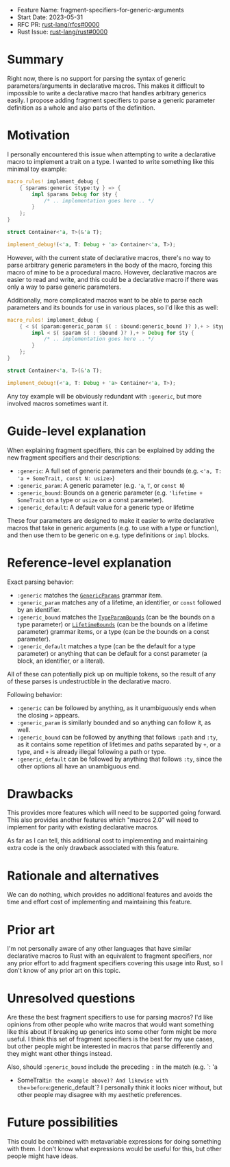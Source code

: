 - Feature Name: fragment-specifiers-for-generic-arguments
- Start Date: 2023-05-31
- RFC PR: [rust-lang/rfcs#0000](https://github.com/rust-lang/rfcs/pull/0000)
- Rust Issue: [rust-lang/rust#0000](https://github.com/rust-lang/rust/issues/0000)

# Summary
[summary]: #summary

Right now, there is no support for parsing the syntax of generic
parameters/arguments in declarative macros. This makes it difficult to
impossible to write a declarative macro that handles arbitrary generics easily.
I propose adding fragment specifiers to parse a generic parameter definition as
a whole and also parts of the definition.

# Motivation
[motivation]: #motivation

I personally encountered this issue when attempting to write a declarative macro
to implement a trait on a type. I wanted to write something like this minimal
toy example:

```rust
macro_rules! implement_debug {
    { $params:generic $type:ty } => {
        impl $params Debug for $ty {
            /* .. implementation goes here .. */
        }
    };
}

struct Container<'a, T>(&'a T);

implement_debug!(<'a, T: Debug + 'a> Container<'a, T>);
```

However, with the current state of declarative macros, there's no way to parse
arbitrary generic parameters in the body of the macro, forcing this macro of
mine to be a procedural macro. However, declarative macros are easier to read
and write, and this could be a declarative macro if there was only a way to
parse generic parameters.

Additionally, more complicated macros want to be able to parse each parameters
and its bounds for use in various places, so I'd like this as well:

```rust
macro_rules! implement_debug {
    { < $( $param:generic_param $( : $bound:generic_bound )? ),+ > $type:ty } => {
        impl < $( $param $( : $bound )? ),+ > Debug for $ty {
            /* .. implementation goes here .. */
        }
    };
}

struct Container<'a, T>(&'a T);

implement_debug!(<'a, T: Debug + 'a> Container<'a, T>);
```

Any toy example will be obviously redundant with `:generic`, but more involved
macros sometimes want it.

# Guide-level explanation
[guide-level-explanation]: #guide-level-explanation

When explaining fragment specifiers, this can be explained by adding the new
fragment specifiers and their descriptions:

* `:generic`: A full set of generic parameters and their bounds (e.g. `<'a, T:
  'a + SomeTrait, const N: usize>`)
* `:generic_param`: A generic parameter (e.g. `'a`, `T`, or `const N`)
* `:generic_bound`: Bounds on a generic parameter (e.g. `'lifetime + SomeTrait`
  on a type or `usize` on a const parameter).
* `:generic_default`: A default value for a generic type or lifetime

These four parameters are designed to make it easier to write declarative macros
that take in generic arguments (e.g. to use with a type or function), and then
use them to be generic on e.g. type definitions or `impl` blocks.

# Reference-level explanation
[reference-level-explanation]: #reference-level-explanation

Exact parsing behavior:
* `:generic` matches the
  [`GenericParams`](https://doc.rust-lang.org/reference/items/generics.html)
  grammar item.
* `:generic_param` matches any of a lifetime, an identifier, or `const` followed
  by an identifier.
* `:generic_bound` matches the
  [`TypeParamBounds`](https://doc.rust-lang.org/reference/trait-bounds.html)
  (can be the bounds on a type parameter) or
  [`LifetimeBounds`](https://doc.rust-lang.org/reference/trait-bounds.html) (can
  be the bounds on a lifetime parameter) grammar items, or a type (can be the
  bounds on a const parameter).
* `:generic_default` matches a type (can be the default for a type parameter) or
  anything that can be default for a const parameter (a block, an identifier, or
  a literal).

All of these can potentially pick up on multiple tokens, so the result of any of
these parses is undestructible in the declarative macro.

Following behavior:
* `:generic` can be followed by anything, as it unambiguously ends when the
  closing `>` appears.
* `:generic_param` is similarly bounded and so anything can follow it, as well.
* `:generic_bound` can be followed by anything that follows `:path` and `:ty`,
  as it contains some repetition of lifetimes and paths separated by `+`, or a
  type, and `+` is already illegal following a path or type.
* `:generic_default` can be followed by anything that follows `:ty`, since the
  other options all have an unambiguous end.

# Drawbacks
[drawbacks]: #drawbacks

This provides more features which will need to be supported going forward. This
also provides another features which "macros 2.0" will need to implement for
parity with existing declarative macros.

As far as I can tell, this additional cost to implementing and maintaining extra
code is the only drawback associated with this feature.

# Rationale and alternatives
[rationale-and-alternatives]: #rationale-and-alternatives

We can do nothing, which provides no additional features and avoids the time and
effort cost of implementing and maintaining this feature.

# Prior art
[prior-art]: #prior-art

I'm not personally aware of any other languages that have similar declarative
macros to Rust with an equivalent to fragment specifiers, nor any prior effort
to add fragment specifiers covering this usage into Rust, so I don't know of any
prior art on this topic.

# Unresolved questions
[unresolved-questions]: #unresolved-questions

Are these the best fragment specifiers to use for parsing macros? I'd like
opinions from other people who write macros that would want something like this
about if breaking up generics into some other form might be more useful. I think
this set of fragment specifiers is the best for my use cases, but other people
might be interested in macros that parse differently and they might want other
things instead.

Also, should `:generic_bound` include the preceding `:` in the match (e.g. `: 'a
+ SomeTrait` in the example above)? And likewise with the `=` before
`:generic_default`? I personally think it looks nicer without, but other people
may disagree with my aesthetic preferences.

# Future possibilities
[future-possibilities]: #future-possibilities

This could be combined with metavariable expressions for doing something with
them. I don't know what expressions would be useful for this, but other people
might have ideas.
